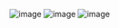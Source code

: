![image](https://github.com/AnaHintz/financaApp/assets/136381291/05d8f386-ed70-43bb-96bb-c89c8bd2999f)
![image](https://github.com/AnaHintz/financaApp/assets/136381291/625edf63-bcd2-404c-89ad-16262e90defe)
![image](https://github.com/AnaHintz/financaApp/assets/136381291/5f1177b3-5182-47a3-b5b8-ce665f6a5328)


